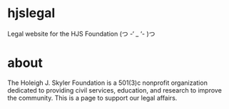 # hjslegal
Legal website for the HJS Foundation (つ -‘ _ ‘- )つ 

# about
The Holeigh J. Skyler Foundation is a 501(3)c nonprofit organization dedicated to providing civil services, education, and research to improve the community. This is a page to support our legal affairs.
